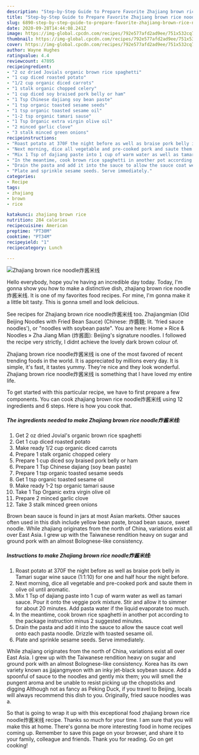 ```yaml
---
description: "Step-by-Step Guide to Prepare Favorite Zhajiang brown rice noodle炸酱米线"
title: "Step-by-Step Guide to Prepare Favorite Zhajiang brown rice noodle炸酱米线"
slug: 6890-step-by-step-guide-to-prepare-favorite-zhajiang-brown-rice-noodle
date: 2020-09-28T14:44:08.241Z
image: https://img-global.cpcdn.com/recipes/792e577afd2ad9ee/751x532cq70/zhajiang-brown-rice-noodle炸酱米线-recipe-main-photo.jpg
thumbnail: https://img-global.cpcdn.com/recipes/792e577afd2ad9ee/751x532cq70/zhajiang-brown-rice-noodle炸酱米线-recipe-main-photo.jpg
cover: https://img-global.cpcdn.com/recipes/792e577afd2ad9ee/751x532cq70/zhajiang-brown-rice-noodle炸酱米线-recipe-main-photo.jpg
author: Wayne Hughes
ratingvalue: 4.4
reviewcount: 47895
recipeingredient:
- "2 oz dried Jovials organic brown rice spaghetti"
- "1 cup diced roasted potato"
- "1/2 cup organic diced carrots"
- "1 stalk organic chopped celery"
- "1 cup diced soy braised pork belly or ham"
- "1 Tsp Chinese dajiang soy bean paste"
- "1 tsp organic toasted sesame seeds"
- "1 tsp organic toasted sesame oil"
- "1-2 tsp organic tamari sause"
- "1 Tsp Organic extra virgin olive oil"
- "2 minced garlic clove"
- "3 stalk minced green onions"
recipeinstructions:
- "Roast potato at 370F the night before as well as braise pork belly in Tamari sugar wine sauce (1:1:10) for one and half hour the night before."
- "Next morning, dice all vegetable and pre-cooked pork and saute them in olive oil until aromatic."
- "Mix 1 Tsp of dajiang paste into 1 cup of warm water as well as tamari sauce. Pour it onto the veggie pork mixture. Stir and allow it to simmer for about 20 minutes. Add pasta water if the liquid evaporate too much."
- "In the meantime, cook brown rice spaghetti in another pot according to the package instruction minus 2 suggested minutes."
- "Drain the pasta and add it into the sauce to allow the sauce coat well onto each pasta noodle. Drizzle with toasted sesame oil."
- "Plate and sprinkle sesame seeds. Serve immediately."
categories:
- Recipe
tags:
- zhajiang
- brown
- rice

katakunci: zhajiang brown rice 
nutrition: 284 calories
recipecuisine: American
preptime: "PT30M"
cooktime: "PT34M"
recipeyield: "1"
recipecategory: Lunch

---
```



![Zhajiang brown rice noodle炸酱米线](https://img-global.cpcdn.com/recipes/792e577afd2ad9ee/751x532cq70/zhajiang-brown-rice-noodle炸酱米线-recipe-main-photo.jpg)

Hello everybody, hope you're having an incredible day today. Today, I'm gonna show you how to make a distinctive dish, zhajiang brown rice noodle炸酱米线. It is one of my favorites food recipes. For mine, I'm gonna make it a little bit tasty. This is gonna smell and look delicious.

See recipes for Zhajiang brown rice noodle炸酱米线 too. Zhajiangmian (Old Beijing Noodles with Fried Bean Sauce) (Chinese: 炸醬麵; lit. &#39;fried sauce noodles&#39;), or &#34;noodles with soybean paste&#34;. You are here: Home » Rice &amp; Noodles » Zha Jiang Mian (炸酱面): Beijing&#39;s signature noodles. I followed the recipe very strictly, I didnt achieve the lovely dark brown colour of.

Zhajiang brown rice noodle炸酱米线 is one of the most favored of recent trending foods in the world. It is appreciated by millions every day. It is simple, it's fast, it tastes yummy. They're nice and they look wonderful. Zhajiang brown rice noodle炸酱米线 is something that I have loved my entire life.


To get started with this particular recipe, we have to first prepare a few components. You can cook zhajiang brown rice noodle炸酱米线 using 12 ingredients and 6 steps. Here is how you cook that.

<!--inarticleads1-->

##### The ingredients needed to make Zhajiang brown rice noodle炸酱米线:

1. Get 2 oz dried Jovial&#39;s organic brown rice spaghetti
1. Get 1 cup diced roasted potato
1. Make ready 1/2 cup organic diced carrots
1. Prepare 1 stalk organic chopped celery
1. Prepare 1 cup diced soy braised pork belly or ham
1. Prepare 1 Tsp Chinese dajiang (soy bean paste)
1. Prepare 1 tsp organic toasted sesame seeds
1. Get 1 tsp organic toasted sesame oil
1. Make ready 1-2 tsp organic tamari sause
1. Take 1 Tsp Organic extra virgin olive oil
1. Prepare 2 minced garlic clove
1. Take 3 stalk minced green onions


Brown bean sauce is found in jars at most Asian markets. Other sauces often used in this dish include yellow bean paste, broad bean sauce, sweet noodle. While zhajiang originates from the north of China, variations exist all over East Asia. I grew up with the Taiwanese rendition heavy on sugar and ground pork with an almost Bolognese-like consistency. 

<!--inarticleads2-->

##### Instructions to make Zhajiang brown rice noodle炸酱米线:

1. Roast potato at 370F the night before as well as braise pork belly in Tamari sugar wine sauce (1:1:10) for one and half hour the night before.
1. Next morning, dice all vegetable and pre-cooked pork and saute them in olive oil until aromatic.
1. Mix 1 Tsp of dajiang paste into 1 cup of warm water as well as tamari sauce. Pour it onto the veggie pork mixture. Stir and allow it to simmer for about 20 minutes. Add pasta water if the liquid evaporate too much.
1. In the meantime, cook brown rice spaghetti in another pot according to the package instruction minus 2 suggested minutes.
1. Drain the pasta and add it into the sauce to allow the sauce coat well onto each pasta noodle. Drizzle with toasted sesame oil.
1. Plate and sprinkle sesame seeds. Serve immediately.


While zhajiang originates from the north of China, variations exist all over East Asia. I grew up with the Taiwanese rendition heavy on sugar and ground pork with an almost Bolognese-like consistency. Korea has its own variety known as jjajangmyeon with an inky jet-black soybean sauce. Add a spoonful of sauce to the noodles and gently mix them; you will smell the pungent aroma and be unable to resist picking up the chopsticks and digging Although not as fancy as Peking Duck, if you travel to Beijing, locals will always recommend this dish to you. Originally, fried sauce noodles was a. 

So that is going to wrap it up with this exceptional food zhajiang brown rice noodle炸酱米线 recipe. Thanks so much for your time. I am sure that you will make this at home. There's gonna be more interesting food in home recipes coming up. Remember to save this page on your browser, and share it to your family, colleague and friends. Thank you for reading. Go on get cooking!
